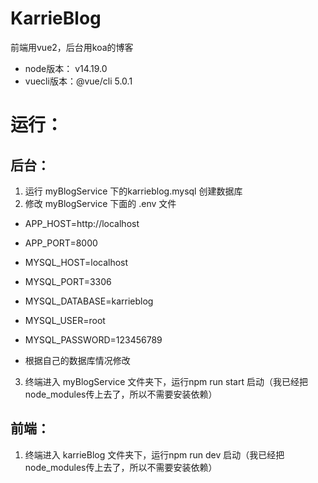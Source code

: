 # KarrieBlog
前端用vue2，后台用koa的博客

* node版本： v14.19.0
* vuecli版本：@vue/cli 5.0.1


# 运行：

## 后台：
1. 运行 myBlogService 下的karrieblog.mysql 创建数据库
2. 修改 myBlogService 下面的 .env 文件 
 *   APP_HOST=http://localhost
 *   APP_PORT=8000

 *   MYSQL_HOST=localhost
 *   MYSQL_PORT=3306
 *  MYSQL_DATABASE=karrieblog
 *   MYSQL_USER=root
 *   MYSQL_PASSWORD=123456789
 *   根据自己的数据库情况修改
  
 3. 终端进入 myBlogService 文件夹下，运行npm run start 启动（我已经把node_modules传上去了，所以不需要安装依赖） 

## 前端：
1. 终端进入 karrieBlog 文件夹下，运行npm run dev 启动（我已经把node_modules传上去了，所以不需要安装依赖） 

